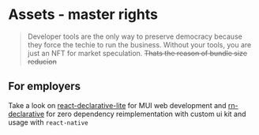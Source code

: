 # Assets - master rights

> Developer tools are the only way to preserve democracy because they force the techie to run the business. Without your tools, you are just an NFT for market speculation. ~~Thats the reason of bundle size reducion~~

## For employers

Take a look on [react-declarative-lite](https://github.com/react-declarative/react-declarative-lite) for MUI web development and [rn-declarative](https://github.com/react-declarative/rn-declarative) for zero dependency reimplementation with custom ui kit and usage with `react-native`

